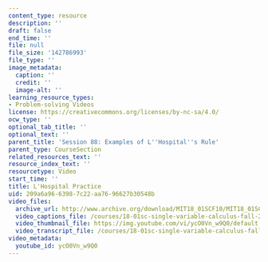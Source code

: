 ```yaml
---
content_type: resource
description: ''
draft: false
end_time: ''
file: null
file_size: '142786993'
file_type: ''
image_metadata:
  caption: ''
  credit: ''
  image-alt: ''
learning_resource_types:
- Problem-solving Videos
license: https://creativecommons.org/licenses/by-nc-sa/4.0/
ocw_type: ''
optional_tab_title: ''
optional_text: ''
parent_title: 'Session 88: Examples of L''Hospital''s Rule'
parent_type: CourseSection
related_resources_text: ''
resource_index_text: ''
resourcetype: Video
start_time: ''
title: L'Hospital Practice
uid: 209a6a96-6398-7c22-aa76-96627b30548b
video_files:
  archive_url: http://www.archive.org/download/MIT18_01SCF10/MIT18_01SCF10Rec_67_300k.mp4
  video_captions_file: /courses/18-01sc-single-variable-calculus-fall-2010/5d8139f5013a5e29ac8e08de7073e57b_ycO0Vn_w9Q0.vtt
  video_thumbnail_file: https://img.youtube.com/vi/ycO0Vn_w9Q0/default.jpg
  video_transcript_file: /courses/18-01sc-single-variable-calculus-fall-2010/cb46a680f81f0edafe3a16418dcdebd5_ycO0Vn_w9Q0.pdf
video_metadata:
  youtube_id: ycO0Vn_w9Q0
---
```

